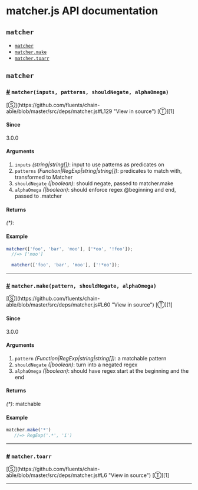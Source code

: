 # matcher.js API documentation

<!-- div class="toc-container" -->

<!-- div -->

## `matcher`
* <a href="#matcher">`matcher`</a>
* <a href="#matcher-make">`matcher.make`</a>
* <a href="#matcher-toarr">`matcher.toarr`</a>

<!-- /div -->

<!-- /div -->

<!-- div class="doc-container" -->

<!-- div -->

## `matcher`

<!-- div -->

<h3 id="matcher"><a href="#matcher">#</a>&nbsp;<code>matcher(inputs, patterns, shouldNegate, alphaOmega)</code></h3>
[&#x24C8;](https://github.com/fluents/chain-able/blob/master/src/deps/matcher.js#L129 "View in source") [&#x24C9;][1]



#### Since
3.0.0

#### Arguments
1. `inputs` *(string|string&#91;&#93;)*: input to use patterns as predicates on
2. `patterns` *(Function|RegExp|string|string&#91;&#93;)*: predicates to match with, transformed to Matcher
3. `shouldNegate` *(|boolean)*: should negate, passed to matcher.make
4. `alphaOmega` *(|boolean)*: should enforce regex @beginning and end, passed to .matcher

#### Returns
*(&#42;)*:

#### Example
```js
matcher(['foo', 'bar', 'moo'], ['*oo', '!foo']);
  //=> ['moo']

  matcher(['foo', 'bar', 'moo'], ['!*oo']);
```
---

<!-- /div -->

<!-- div -->

<h3 id="matcher-make"><a href="#matcher-make">#</a>&nbsp;<code>matcher.make(pattern, shouldNegate, alphaOmega)</code></h3>
[&#x24C8;](https://github.com/fluents/chain-able/blob/master/src/deps/matcher.js#L60 "View in source") [&#x24C9;][1]



#### Since
3.0.0

#### Arguments
1. `pattern` *(Function|RegExp|string|string&#91;&#93;)*: a matchable pattern
2. `shouldNegate` *(|boolean)*: turn into a negated regex
3. `alphaOmega` *(|boolean)*: should have regex start at the beginning and the end

#### Returns
*(&#42;)*: matchable

#### Example
```js
matcher.make('*')
   //=> RegExp('.*', 'i')
```
---

<!-- /div -->

<!-- div -->

<h3 id="matcher-toarr"><a href="#matcher-toarr">#</a>&nbsp;<code>matcher.toarr</code></h3>
[&#x24C8;](https://github.com/fluents/chain-able/blob/master/src/deps/matcher.js#L6 "View in source") [&#x24C9;][1]



---

<!-- /div -->

<!-- /div -->

<!-- /div -->

 [1]: #matcher "Jump back to the TOC."
